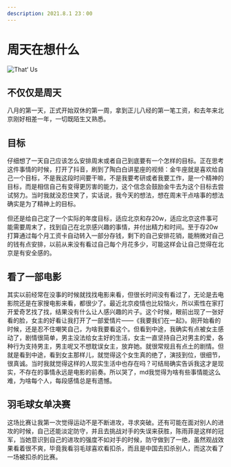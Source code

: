 ```yaml
---
description: 2021.8.1 23：00
---
```


# 周天在想什么

![That&#x2018; Us](../.gitbook/assets/image%20%282%29.png)

## 不仅仅是周天

八月的第一天，正式开始双休的第一周，拿到正儿八经的第一笔工资，和去年来北京刚好相差一年，一切既陌生又熟悉。

## 目标

仔细想了一天自己应该怎么安排周末或者自己到底要有一个怎样的目标。正在思考这件事情的时候，打开了抖音，刷到了陶白白讲星座的视频：金牛座就是喜欢给自己一个目标，不是我这段时间要干嘛，不是我要考研或者我要工作，是一个精神的目标，而是相信自己有变得更厉害的能力，这个信念会鼓励金牛去为这个目标去尝试努力。当时我就没忍住笑了，实话说，我今天的想法，想在周末干点啥事的想法确实是为了精神上的目标。

但还是给自己定了一个实际的年度目标，适应北京和存20w，适应北京这件事可能需要周末了，找到自己在北京感兴趣的事情，并付出精力和时间。至于存20w打算通过每个月工资卡自动转入一部分存钱，剩下的自己安排花销，能稍微对自己的钱有点安排，以前从来没有看过自己每个月花多少，可能这样会让自己觉得在北京是有安全感的。

## 看了一部电影

其实以前经常在没事的时候就找找电影来看，但很长时间没有看过了，无论是去电影院还是在家搜电影来看，都很少了。最近北京疫情也比较恼火，所以索性在家打开爱奇艺找了找，结果没有什么让人感兴趣的片子。这个时候，眼前出现了一张好看的脸，女主的好看让我打开了一部爱情片——《我要我们在一起》。刚开始看的时候，还是忍不住嘲笑自己，为啥我要看这个。但看到中途，我确实有点被女主感动了，剧情很简单，男主没法给女主好的生活，女主一直坚持自己对男主的爱，各种行为支持男主，男主呢又不想耽误女主，放弃她。就很常规且有点土的剧情。但就是看到中途，看到女主那样儿，就觉得这个女生真的绝了，演技到位，很细节，很真诚。当时我就觉得这样的人现实生活中也存在吗？可结局确实告诉我这才是现实，不存在的事情永远是电影的前奏。所以哭了，md我觉得为啥有些事情能这么难，为啥每个人，每段感情总是有遗憾。

## 羽毛球女单决赛

这场比赛让我第一次觉得运动不是不断进攻，寻求突破。还有可能在面对别人的进攻的时候，自己还能淡定防守，并且去挑战对手的失误来获胜，陈雨菲是这样的冠军，当她意识到自己的进攻的强度不如对手的时候，防守做到了一绝，虽然观战效果看着很不爽，毕竟我看羽毛球喜欢看扣杀，而且是中国去扣杀别人，而这次看了一场被扣杀的比赛。

